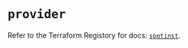 # `provider`

Refer to the Terraform Registory for docs: [`spotinst`](https://registry.terraform.io/providers/spotinst/spotinst/1.125.0/docs).
